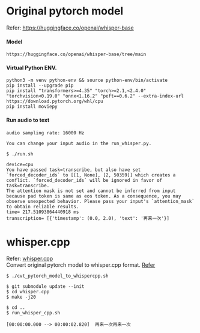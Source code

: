 # Original pytorch model

Refer: https://huggingface.co/openai/whisper-base

#### Model

    https://huggingface.co/openai/whisper-base/tree/main

#### Virtual Python ENV.

    python3 -m venv python-env && source python-env/bin/activate
    pip install --upgrade pip
    pip install "transformers>=4.35" "torch>=2.1,<2.4.0" "torchvision<0.19.0" "onnx<1.16.2" "peft==0.6.2" --extra-index-url https://download.pytorch.org/whl/cpu
    pip install moviepy

#### Run audio to text

    audio sampling rate: 16000 Hz

    You can change your input audio in the run_whisper.py.

    $ ./run.sh 

    device=cpu
    You have passed task=transcribe, but also have set `forced_decoder_ids` to [[1, None], [2, 50359]] which creates a conflict. `forced_decoder_ids` will be ignored in favor of task=transcribe.
    The attention mask is not set and cannot be inferred from input because pad token is same as eos token. As a consequence, you may observe unexpected behavior. Please pass your input's `attention_mask` to obtain reliable results.
    time= 217.51093864440918 ms
    transcription= [{'timestamp': (0.0, 2.0), 'text': '再来一次'}]

# whisper.cpp

Refer: [whisper.cpp](https://github.com/ggerganov/whisper.cpp.git) <br>
Convert original pytorch model to whisper.cpp format. [Refer](https://github.com/ggerganov/whisper.cpp/tree/master/models#3-convert-with-convert-pt-to-ggmlpy) <br>

    $ ./cvt_pytorch_model_to_whispercpp.sh

    $ git submodule update --init
    $ cd whisper.cpp
    $ make -j20

    $ cd ..
    $ run_whisper_cpp.sh

    [00:00:00.000 --> 00:00:02.820]  再来一次再来一次